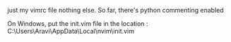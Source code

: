 just my vimrc file nothing else. 
So far, there's python commenting enabled


On Windows, put the init.vim file in the location : 	C:\Users\Aravi\AppData\Local\nvim\init.vim
